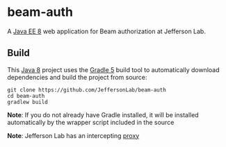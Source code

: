 # beam-auth
A [Java EE 8](https://en.wikipedia.org/wiki/Jakarta_EE) web application for Beam authorization at Jefferson Lab.

## Build
This [Java 8](https://adoptopenjdk.net/) project uses the [Gradle 5](https://gradle.org/) build tool to automatically download dependencies and build the project from source:

```
git clone https://github.com/JeffersonLab/beam-auth
cd beam-auth
gradlew build
```
**Note**: If you do not already have Gradle installed, it will be installed automatically by the wrapper script included in the source

**Note**: Jefferson Lab has an intercepting [proxy](https://gist.github.com/slominskir/92c25a033db93a90184a5994e71d0b78)
